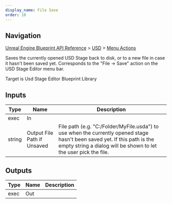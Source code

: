 ```yaml
---
display_name: File Save
order: 10
---
```

## Navigation

[Unreal Engine Blueprint API Reference](https://dev.epicgames.com/documentation/en-us/unreal-engine/BlueprintAPI) > [USD](https://dev.epicgames.com/documentation/en-us/unreal-engine/BlueprintAPI/USD) > [Menu Actions](https://dev.epicgames.com/documentation/en-us/unreal-engine/BlueprintAPI/USD/MenuActions)

Saves the currently opened USD Stage back to disk, or to a new file in case it hasn't been saved yet.
Corresponds to the "File -> Save" action on the USD Stage Editor menu bar.

Target is Usd Stage Editor Blueprint Library

## Inputs

| Type | Name | Description |
| --- | --- | --- |
| exec | In |  |
| string | Output File Path if Unsaved | File path (e.g. "C:/Folder/MyFile.usda") to use when the currently opened stage hasn't been saved yet. If this path is the empty string a dialog will be shown to let the user pick the file. |

## Outputs

| Type | Name | Description |
| --- | --- | --- |
| exec | Out |  |
